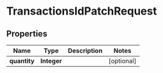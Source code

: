 

# TransactionsIdPatchRequest


## Properties

| Name | Type | Description | Notes |
|------------ | ------------- | ------------- | -------------|
|**quantity** | **Integer** |  |  [optional] |



